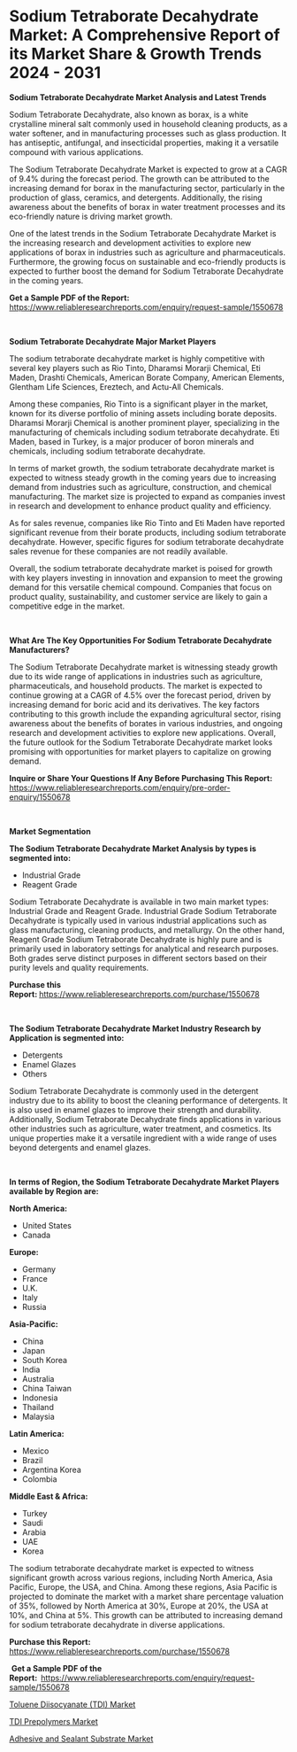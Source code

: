 <p><h1>Sodium Tetraborate Decahydrate Market: A Comprehensive Report of its Market Share & Growth Trends 2024 - 2031</h1></p><p><strong>Sodium Tetraborate Decahydrate Market Analysis and Latest Trends</strong></p>
<p><p>Sodium Tetraborate Decahydrate, also known as borax, is a white crystalline mineral salt commonly used in household cleaning products, as a water softener, and in manufacturing processes such as glass production. It has antiseptic, antifungal, and insecticidal properties, making it a versatile compound with various applications.</p><p>The Sodium Tetraborate Decahydrate Market is expected to grow at a CAGR of 9.4% during the forecast period. The growth can be attributed to the increasing demand for borax in the manufacturing sector, particularly in the production of glass, ceramics, and detergents. Additionally, the rising awareness about the benefits of borax in water treatment processes and its eco-friendly nature is driving market growth.</p><p>One of the latest trends in the Sodium Tetraborate Decahydrate Market is the increasing research and development activities to explore new applications of borax in industries such as agriculture and pharmaceuticals. Furthermore, the growing focus on sustainable and eco-friendly products is expected to further boost the demand for Sodium Tetraborate Decahydrate in the coming years.</p></p>
<p><strong>Get a Sample PDF of the Report:&nbsp;</strong> <a href="https://www.reliableresearchreports.com/enquiry/request-sample/1550678">https://www.reliableresearchreports.com/enquiry/request-sample/1550678</a></p>
<p>&nbsp;</p>
<p><strong>Sodium Tetraborate Decahydrate Major Market Players</strong></p>
<p><p>The sodium tetraborate decahydrate market is highly competitive with several key players such as Rio Tinto, Dharamsi Morarji Chemical, Eti Maden, Drashti Chemicals, American Borate Company, American Elements, Glentham Life Sciences, Ereztech, and Actu-All Chemicals.</p><p>Among these companies, Rio Tinto is a significant player in the market, known for its diverse portfolio of mining assets including borate deposits. Dharamsi Morarji Chemical is another prominent player, specializing in the manufacturing of chemicals including sodium tetraborate decahydrate. Eti Maden, based in Turkey, is a major producer of boron minerals and chemicals, including sodium tetraborate decahydrate.</p><p>In terms of market growth, the sodium tetraborate decahydrate market is expected to witness steady growth in the coming years due to increasing demand from industries such as agriculture, construction, and chemical manufacturing. The market size is projected to expand as companies invest in research and development to enhance product quality and efficiency.</p><p>As for sales revenue, companies like Rio Tinto and Eti Maden have reported significant revenue from their borate products, including sodium tetraborate decahydrate. However, specific figures for sodium tetraborate decahydrate sales revenue for these companies are not readily available.</p><p>Overall, the sodium tetraborate decahydrate market is poised for growth with key players investing in innovation and expansion to meet the growing demand for this versatile chemical compound. Companies that focus on product quality, sustainability, and customer service are likely to gain a competitive edge in the market.</p></p>
<p>&nbsp;</p>
<p><strong>What Are The Key Opportunities For Sodium Tetraborate Decahydrate Manufacturers?</strong></p>
<p><p>The Sodium Tetraborate Decahydrate market is witnessing steady growth due to its wide range of applications in industries such as agriculture, pharmaceuticals, and household products. The market is expected to continue growing at a CAGR of 4.5% over the forecast period, driven by increasing demand for boric acid and its derivatives. The key factors contributing to this growth include the expanding agricultural sector, rising awareness about the benefits of borates in various industries, and ongoing research and development activities to explore new applications. Overall, the future outlook for the Sodium Tetraborate Decahydrate market looks promising with opportunities for market players to capitalize on growing demand.</p></p>
<p><strong>Inquire or Share Your Questions If Any Before Purchasing This Report:</strong> <a href="https://www.reliableresearchreports.com/enquiry/pre-order-enquiry/1550678">https://www.reliableresearchreports.com/enquiry/pre-order-enquiry/1550678</a></p>
<p>&nbsp;</p>
<p><strong>Market Segmentation</strong></p>
<p><strong>The Sodium Tetraborate Decahydrate Market Analysis by types is segmented into:</strong></p>
<p><ul><li>Industrial Grade</li><li>Reagent Grade</li></ul></p>
<p><p>Sodium Tetraborate Decahydrate is available in two main market types: Industrial Grade and Reagent Grade. Industrial Grade Sodium Tetraborate Decahydrate is typically used in various industrial applications such as glass manufacturing, cleaning products, and metallurgy. On the other hand, Reagent Grade Sodium Tetraborate Decahydrate is highly pure and is primarily used in laboratory settings for analytical and research purposes. Both grades serve distinct purposes in different sectors based on their purity levels and quality requirements.</p></p>
<p><strong>Purchase this Report:&nbsp;</strong><a href="https://www.reliableresearchreports.com/purchase/1550678">https://www.reliableresearchreports.com/purchase/1550678</a></p>
<p>&nbsp;</p>
<p><strong>The Sodium Tetraborate Decahydrate Market Industry Research by Application is segmented into:</strong></p>
<p><ul><li>Detergents</li><li>Enamel Glazes</li><li>Others</li></ul></p>
<p><p>Sodium Tetraborate Decahydrate is commonly used in the detergent industry due to its ability to boost the cleaning performance of detergents. It is also used in enamel glazes to improve their strength and durability. Additionally, Sodium Tetraborate Decahydrate finds applications in various other industries such as agriculture, water treatment, and cosmetics. Its unique properties make it a versatile ingredient with a wide range of uses beyond detergents and enamel glazes.</p></p>
<p>&nbsp;</p>
<p><strong>In terms of Region, the Sodium Tetraborate Decahydrate Market Players available by Region are:</strong></p>
<p>
    <p> <strong> North America: </strong>
        <ul>
            <li>United States</li>
            <li>Canada</li>
        </ul>
        </p> 
    <p> <strong> Europe: </strong>
        <ul>
            <li>Germany</li>
            <li>France</li>
            <li>U.K.</li>
            <li>Italy</li>
            <li>Russia</li>
        </ul>
        </p> 
    <p> <strong> Asia-Pacific: </strong>
        <ul>
            <li>China</li>
            <li>Japan</li>
            <li>South Korea</li>
            <li>India</li>
            <li>Australia</li>
            <li>China Taiwan</li>
            <li>Indonesia</li>
            <li>Thailand</li>
            <li>Malaysia</li>
        </ul>
        </p> 
    <p> <strong> Latin America: </strong>
        <ul>
            <li>Mexico</li>
            <li>Brazil</li>
            <li>Argentina Korea</li>
            <li>Colombia</li>
        </ul>
        </p> 
    <p> <strong> Middle East & Africa: </strong>
        <ul>
            <li>Turkey</li>
            <li>Saudi</li>
            <li>Arabia</li>
            <li>UAE</li>
            <li>Korea</li>
        </ul>
    </p>
    </p>
<p><p>The sodium tetraborate decahydrate market is expected to witness significant growth across various regions, including North America, Asia Pacific, Europe, the USA, and China. Among these regions, Asia Pacific is projected to dominate the market with a market share percentage valuation of 35%, followed by North America at 30%, Europe at 20%, the USA at 10%, and China at 5%. This growth can be attributed to increasing demand for sodium tetraborate decahydrate in diverse applications.</p></p>
<p><strong>Purchase this Report: </strong><a href="https://www.reliableresearchreports.com/purchase/1550678">https://www.reliableresearchreports.com/purchase/1550678</a></p>
<p>&nbsp;<strong>Get a Sample PDF of the Report:&nbsp;&nbsp;</strong><a href="https://www.reliableresearchreports.com/enquiry/request-sample/1550678">https://www.reliableresearchreports.com/enquiry/request-sample/1550678</a></p>
<p><strong></strong></p>
<p><p><a href="https://view.publitas.com/reportprime-1/toluene-diisocyanate-tdi-market-size-global-industry-overview-market-segmentation-and-forecast-2023-to-2030/">Toluene Diisocyanate (TDI) Market</a></p><p><a href="https://view.publitas.com/reportprime-1/tdi-prepolymers-market-with-the-goal-of-estimating-the-market-size-and-future-growth-potential-of-various-market-segments-based-on-component-applications-end-user-and-region/">TDI Prepolymers Market</a></p><p><a href="https://view.publitas.com/reportprime-1/adhesive-and-sealant-substrate-market-furnish-information-about-market-size-market-share-market-dynamics-and-projections-spanning-from-2023-to-2030/">Adhesive and Sealant Substrate Market</a></p></p>